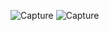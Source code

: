 ![Capture](https://user-images.githubusercontent.com/28908397/58483552-2c856680-8169-11e9-9462-6b3abaa7a9a4.JPG)
![Capture](https://user-images.githubusercontent.com/28908397/58483863-afa6bc80-8169-11e9-8783-6390321c44eb.JPG)

